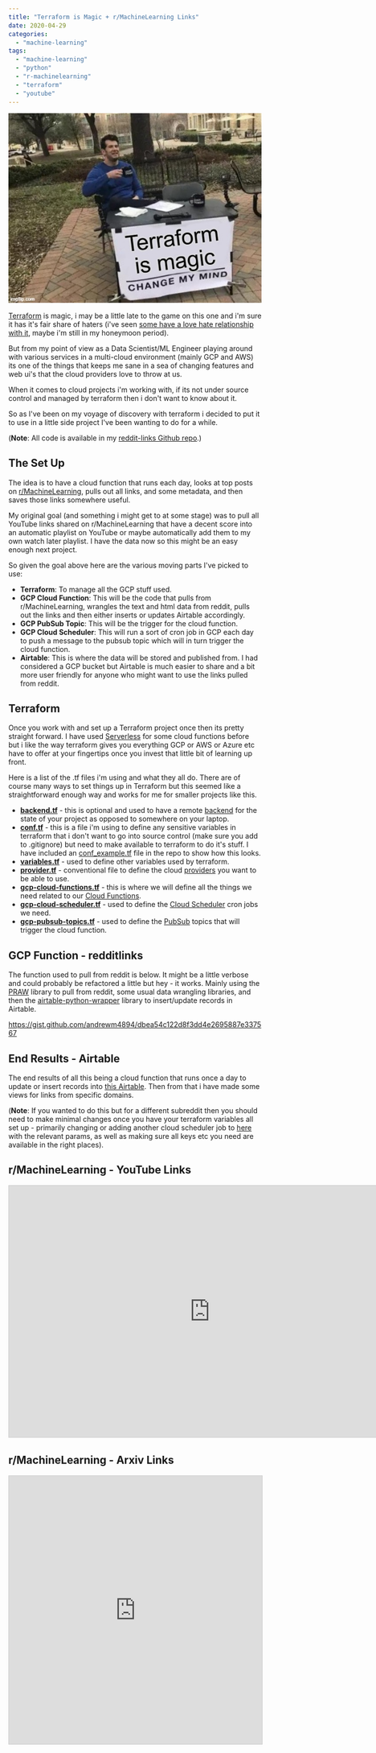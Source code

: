 ```yaml
---
title: "Terraform is Magic + r/MachineLearning Links"
date: 2020-04-29
categories: 
  - "machine-learning"
tags: 
  - "machine-learning"
  - "python"
  - "r-machinelearning"
  - "terraform"
  - "youtube"
---
```


![](images/tfismagic.jpg)

[Terraform](https://www.terraform.io/) is magic, i may be a little late to the game on this one and i'm sure it has it's fair share of haters (i've seen [some have a love hate relationship with it](https://medium.com/@hbarcelos/how-i-learnt-to-love-and-hate-terraform-in-the-past-few-weeks-db085d012882), maybe i'm still in my honeymoon period).

But from my point of view as a Data Scientist/ML Engineer playing around with various services in a multi-cloud environment (mainly GCP and AWS) its one of the things that keeps me sane in a sea of changing features and web ui's that the cloud providers love to throw at us.

When it comes to cloud projects i'm working with, if its not under source control and managed by terraform then i don't want to know about it.

So as I've been on my voyage of discovery with terraform i decided to put it to use in a little side project I've been wanting to do for a while.

(**Note**: All code is available in my [reddit-links Github repo](https://github.com/andrewm4894/reddit-links).)

## The Set Up

The idea is to have a cloud function that runs each day, looks at top posts on [r/MachineLearning](https://www.reddit.com/r/machinelearning), pulls out all links, and some metadata, and then saves those links somewhere useful.

My original goal (and something i might get to at some stage) was to pull all YouTube links shared on r/MachineLearning that have a decent score into an automatic playlist on YouTube or maybe automatically add them to my own watch later playlist. I have the data now so this might be an easy enough next project.

So given the goal above here are the various moving parts I've picked to use:

- **Terraform**: To manage all the GCP stuff used.
- **GCP Cloud Function**: This will be the code that pulls from r/MachineLearning, wrangles the text and html data from reddit, pulls out the links and then either inserts or updates Airtable accordingly.
- **GCP PubSub Topic**: This will be the trigger for the cloud function.
- **GCP Cloud Scheduler**: This will run a sort of cron job in GCP each day to push a message to the pubsub topic which will in turn trigger the cloud function.
- **Airtable**: This is where the data will be stored and published from. I had considered a GCP bucket but Airtable is much easier to share and a bit more user friendly for anyone who might want to use the links pulled from reddit.

## Terraform

Once you work with and set up a Terraform project once then its pretty straight forward. I have used [Serverless](https://www.serverless.com/) for some cloud functions before but i like the way terraform gives you everything GCP or AWS or Azure etc have to offer at your fingertips once you invest that little bit of learning up front.

Here is a list of the .tf files i'm using and what they all do. There are of course many ways to set things up in Terraform but this seemed like a straightforward enough way and works for me for smaller projects like this.

- [**backend.tf**](https://github.com/andrewm4894/reddit-links/blob/master/terraform/backend.tf) - this is optional and used to have a remote [backend](https://www.terraform.io/docs/backends/types/gcs.html) for the state of your project as opposed to somewhere on your laptop.
- **[conf.tf](https://github.com/andrewm4894/reddit-links/blob/master/terraform/conf_example.tf)** - this is a file i'm using to define any sensitive variables in terraform that i don't want to go into source control (make sure you add to .gitignore) but need to make available to terraform to do it's stuff. I have included an [conf\_example.tf](https://github.com/andrewm4894/reddit-links/blob/master/terraform/conf_example.tf) file in the repo to show how this looks.
- **[variables.tf](https://github.com/andrewm4894/reddit-links/blob/master/terraform/variables.tf)** - used to define other variables used by terraform.
- **[provider.tf](https://github.com/andrewm4894/reddit-links/blob/master/terraform/provider.tf)** - conventional file to define the cloud [providers](https://www.terraform.io/docs/providers/index.html) you want to be able to use.
- **[gcp-cloud-functions.tf](https://github.com/andrewm4894/reddit-links/blob/master/terraform/gcp-cloud-functions.tf)** - this is where we will define all the things we need related to our [Cloud Functions](https://cloud.google.com/functions).
- **[gcp-cloud-scheduler.tf](https://github.com/andrewm4894/reddit-links/blob/master/terraform/gcp-cloud-scheduler.tf)** - used to define the [Cloud Scheduler](https://cloud.google.com/scheduler) cron jobs we need.
- [**gcp-pubsub-topics.tf**](https://github.com/andrewm4894/reddit-links/blob/master/terraform/gcp-pubsub-topics.tf) - used to define the [PubSub](https://cloud.google.com/pubsub) topics that will trigger the cloud function.

## GCP Function - redditlinks

The function used to pull from reddit is below. It might be a little verbose and could probably be refactored a little but hey - it works. Mainly using the [PRAW](https://praw.readthedocs.io/en/latest/) library to pull from reddit, some usual data wrangling libraries, and then the [airtable-python-wrapper](https://github.com/gtalarico/airtable-python-wrapper) library to insert/update records in Airtable.

https://gist.github.com/andrewm4894/dbea54c122d8f3dd4e2695887e337567

## End Results - Airtable

The end results of all this being a cloud function that runs once a day to update or insert records into [this Airtable](https://airtable.com/shrCe8ZWuLJpHNiG8). Then from that i have made some views for links from specific domains.

(**Note**: If you wanted to do this but for a different subreddit then you should need to make minimal changes once you have your terraform variables all set up - primarily changing or adding another cloud scheduler job to [here](https://github.com/andrewm4894/reddit-links/blob/master/terraform/gcp-cloud-scheduler.tf) with the relevant params, as well as making sure all keys etc you need are available in the right places).

## r/MachineLearning - YouTube Links

<iframe class="airtable-embed" src="https://airtable.com/embed/shrfM8xpQlzEchVWB?backgroundColor=orange&amp;viewControls=on" frameborder="0" onmousewheel="" width="800" height="500" style="background: transparent; border: 1px solid #ccc;"></iframe>

## r/MachineLearning - Arxiv Links

<iframe class="airtable-embed" src="https://airtable.com/embed/shrNMyw1d6BKS3R89?backgroundColor=orange&amp;viewControls=on" frameborder="0" onmousewheel="" width="100%" height="533" style="background: transparent; border: 1px solid #ccc;"></iframe>
